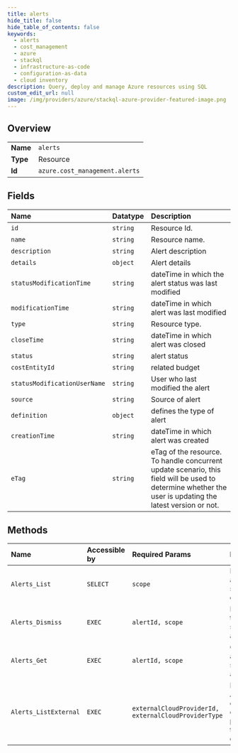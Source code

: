 ```yaml
---
title: alerts
hide_title: false
hide_table_of_contents: false
keywords:
  - alerts
  - cost_management
  - azure    
  - stackql
  - infrastructure-as-code
  - configuration-as-data
  - cloud inventory
description: Query, deploy and manage Azure resources using SQL
custom_edit_url: null
image: /img/providers/azure/stackql-azure-provider-featured-image.png
---
```

  
    

## Overview
<table><tbody>
<tr><td><b>Name</b></td><td><code>alerts</code></td></tr>
<tr><td><b>Type</b></td><td>Resource</td></tr>
<tr><td><b>Id</b></td><td><code>azure.cost_management.alerts</code></td></tr>
</tbody></table>

## Fields
| Name | Datatype | Description |
|:-----|:---------|:------------|
| `id` | `string` | Resource Id. |
| `name` | `string` | Resource name. |
| `description` | `string` | Alert description |
| `details` | `object` | Alert details |
| `statusModificationTime` | `string` | dateTime in which the alert status was last modified |
| `modificationTime` | `string` | dateTime in which alert was last modified |
| `type` | `string` | Resource type. |
| `closeTime` | `string` | dateTime in which alert was closed |
| `status` | `string` | alert status |
| `costEntityId` | `string` | related budget |
| `statusModificationUserName` | `string` | User who last modified the alert |
| `source` | `string` | Source of alert |
| `definition` | `object` | defines the type of alert |
| `creationTime` | `string` | dateTime in which alert was created |
| `eTag` | `string` | eTag of the resource. To handle concurrent update scenario, this field will be used to determine whether the user is updating the latest version or not. |
## Methods
| Name | Accessible by | Required Params | Description |
|:-----|:--------------|:----------------|:------------|
| `Alerts_List` | `SELECT` | `scope` | Lists the alerts for scope defined. |
| `Alerts_Dismiss` | `EXEC` | `alertId, scope` | Dismisses the specified alert |
| `Alerts_Get` | `EXEC` | `alertId, scope` | Gets the alert for the scope by alert ID. |
| `Alerts_ListExternal` | `EXEC` | `externalCloudProviderId, externalCloudProviderType` | Lists the Alerts for external cloud provider type defined. |
